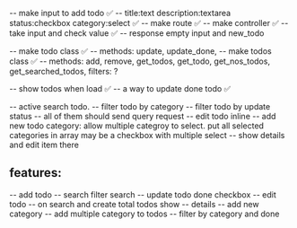 -- make input to add todo ✅
-- title:text description:textarea status:checkbox category:select ✅
-- make route ✅
-- make controller ✅
-- take input and check value ✅
-- response empty input and new_todo

-- make todo class ✅
-- methods: update, update_done,
-- make todos class ✅
-- methods: add, remove, get_todos, get_todo, get_nos_todos, get_searched_todos, filters: ?

-- show todos when load ✅
-- a way to update done todo ✅

-- active search todo.
-- filter todo by category
-- filter todo by update status
-- all of them should send query request
-- edit todo inline
-- add new todo category: allow multiple categroy to select. put all selected categories in array may be a checkbox with multiple select
-- show details and edit item there

## features:

-- add todo
-- search filter search
-- update todo done checkbox
-- edit todo
-- on search and create total todos show
-- details
-- add new category
-- add multiple category to todos
-- filter by category and done
